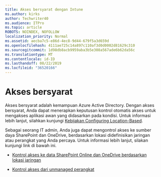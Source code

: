 ```yaml
---
title: Akses bersyarat dengan Intune
ms.author: kirks
author: Techwriter40
ms.audience: ITPro
ms.topic: article
ROBOTS: NOINDEX, NOFOLLOW
localization_priority: Normal
ms.assetid: aecba7c5-e86d-4ec8-9d44-679f5a3d659d
ms.openlocfilehash: 4111ae725c14a897c110af3d0d0002d81629c310
ms.sourcegitcommit: 1d98db8acb9959aba3b5e308a567ade6b62da56c
ms.translationtype: MT
ms.contentlocale: id-ID
ms.lasthandoff: 08/22/2019
ms.locfileid: "36520166"
---
```

# <a name="conditional-access"></a>Akses bersyarat

Akses bersyarat adalah kemampuan Azure Active Directory. Dengan akses bersyarat, Anda dapat menerapkan keputusan kontrol otomatis akses untuk mengakses aplikasi awan yang didasarkan pada kondisi. Untuk informasi lebih lanjut, silahkan kunjungi [Kebijakan Configuring Location-Based](https://docs.microsoft.com/azure/active-directory/conditional-access/overview).

Sebagai seorang IT admin, Anda juga dapat mengontrol akses ke sumber daya SharePoint dan OneDrive, berdasarkan lokasi didefinisikan jaringan atau perangkat yang Anda percaya. Untuk informasi lebih lanjut, silakan kunjungi link di bawah ini.

- [Kontrol akses ke data SharePoint Online dan OneDrive berdasarkan lokasi jaringan](https://docs.microsoft.com/sharepoint/control-access-based-on-network-location)

- [Kontrol akses dari unmanaged perangkat](https://docs.microsoft.com/sharepoint/control-access-from-unmanaged-devices)

